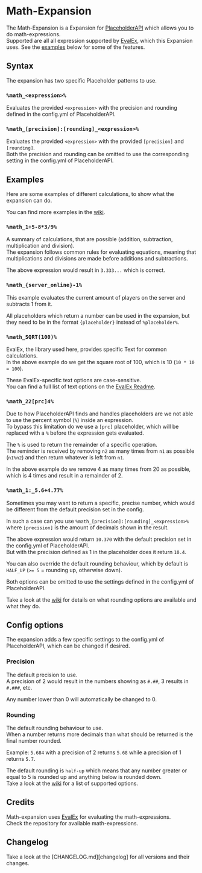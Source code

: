 [placeholderapi]: https://www.spigotmc.org/resources/6245/
[evalex]: https://github.com/uklimaschewski/EvalEx
[examples]: https://github.com/Andre601/Math-Expansion/wiki/Examples
[rounding]: https://github.com/Andre601/Math-Expansion/wiki/Config-options#rounding

# Math-Expansion
The Math-Expansion is a Expansion for [PlaceholderAPI] which allows you to do math-expressions.  
Supported are all all expression supported by [EvalEx], which this Expansion uses. See the [examples](#examples) below for some of the features.

## Syntax
The expansion has two specific Placeholder patterns to use.

### `%math_<expression>%`
Evaluates the provided `<expression>` with the precision and rounding defined in the config.yml of PlaceholderAPI.

### `%math_[precision]:[rounding]_<expression>%`
Evaluates the provided `<expression>` with the provided `[precision]` and `[rounding]`.  
Both the precision and rounding can be omitted to use the corresponding setting in the config.yml of PlaceholderAPI.

## Examples
Here are some examples of different calculations, to show what the expansion can do.

You can find more examples in the [wiki][examples].

### `%math_1+5-8*3/9%`
A summary of calculations, that are possible (addition, subtraction, multiplication and division).  
The expansion follows common rules for evaluating equations, meaning that multiplications and divisions are made before additions and subtractions.

The above expression would result in `3.333...` which is correct.

### `%math_{server_online}-1%`
This example evaluates the current amount of players on the server and subtracts 1 from it.

All placeholders which return a number can be used in the expansion, but they need to be in the format `{placeholder}` instead of `%placeholder%`.

### `%math_SQRT(100)%`
EvalEx, the library used here, provides specific Text for common calculations.  
In the above example do we get the square root of 100, which is 10 (`10 * 10 = 100`).

These EvalEx-specific text options are case-sensitive.  
You can find a full list of text options on the [EvalEx Readme][evalex].

### `%math_22[prc]4%`
Due to how PlaceholderAPI finds and handles placeholders are we not able to use the percent symbol (`%`) inside an expression.  
To bypass this limitation do we use a `[prc]` placeholder, which will be replaced with a `%` before the expression gets evaluated.

The `%` is used to return the remainder of a specific operation.  
The reminder is received by removing `n2` as many times from `n1` as possible (`n1%n2`) and then return whatever is left from `n1`.

In the above example do we remove 4 as many times from 20 as possible, which is 4 times and result in a remainder of 2.

### `%math_1:_5.6+4.77%`
Sometimes you may want to return a specific, precise number, which would be different from the default precision set in the config.

In such a case can you use `%math_[precision]:[rounding]_<expression>%` where `[precision]` is the amount of decimals shown in the result.

The above expression would return `10.370` with the default precision set in the config.yml of PlaceholderAPI.  
But with the precision defined as 1 in the placeholder does it return `10.4`.

You can also override the default rounding behaviour, which by default is `HALF_UP` (`>= 5` = rounding up, otherwise down).

Both options can be omitted to use the settings defined in the config.yml of PlaceholderAPI.

Take a look at the [wiki][rounding] for details on what rounding options are available and what they do.

## Config options
The expansion adds a few specific settings to the config.yml of PlaceholderAPI, which can be changed if desired.

### Precision
The default precision to use.  
A precision of 2 would result in the numbers showing as `#.##`, 3 results in `#.###`, etc.

Any number lower than 0 will automatically be changed to 0.

### Rounding
The default rounding behaviour to use.  
When a number returns more decimals than what should be returned is the final number rounded.

Example: `5.684` with a precision of 2 returns `5.68` while a precision of 1 returns `5.7`.

The default rounding is `half-up` which means that any number greater or equal to 5 is rounded up and anything below is rounded down.  
Take a look at the [wiki][rounding] for a list of supported options.

## Credits
Math-expansion uses [EvalEx] for evaluating the math-expressions.  
Check the repository for available math-expressions.

## Changelog
Take a look at the [CHANGELOG.md][changelog] for all versions and their changes.
